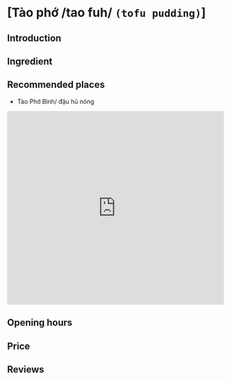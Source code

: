 # [Tào phớ /tao fuh/ `(tofu pudding)`]

## Introduction

## Ingredient

## Recommended places

 - Tào Phớ Bình/ đậu hũ nóng
<div class="map-container">
  <iframe src="https://www.google.com/maps/embed?pb=!1m18!1m12!1m3!1d1918.8059422655747!2d108.3340587!3d15.876983200000002!2m3!1f0!2f0!3f0!3m2!1i1024!2i768!4f13.1!3m3!1m2!1s0x31420d6c47236495%3A0x7907b374a9480e77!2zVMOgbyBQaOG7myBCw6xuaC8gxJHhuq11IGjFqSBuw7NuZw!5e0!3m2!1sen!2s!4v1688260204448!5m2!1sen!2s" width="100%" height="450" style="border:0;" allowfullscreen="" loading="lazy" referrerpolicy="no-referrer-when-downgrade"></iframe>
</div>

## Opening hours

## Price

## Reviews
